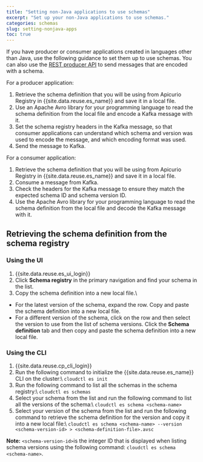 ```yaml
---
title: "Setting non-Java applications to use schemas"
excerpt: "Set up your non-Java applications to use schemas."
categories: schemas
slug: setting-nonjava-apps
toc: true
---
```


If you have producer or consumer applications created in languages other than Java, use the following guidance to set them up to use schemas. You can also use the [REST producer API](../using-with-rest-producer) to send messages that are encoded with a schema.


For a producer application:
1. Retrieve the schema definition that you will be using from Apicurio Registry in {{site.data.reuse.es_name}} and save it in a local file.
2. Use an Apache Avro library for your programming language to read the schema definition from the local file and encode a Kafka message with it.
3. Set the schema registry headers in the Kafka message, so that consumer applications can understand which schema and version was used to encode the message, and which encoding format was used.
4. Send the message to Kafka.

For a consumer application:
1. Retrieve the schema definition that you will be using from Apicurio Registry in {{site.data.reuse.es_name}} and save it in a local file.
2. Consume a message from Kafka.
3. Check the headers for the Kafka message to ensure they match the expected schema ID and schema version ID.
4. Use the Apache Avro library for your programming language to read the schema definition from the local file and decode the Kafka message with it.



## Retrieving the schema definition from the schema registry

### Using the UI

1. {{site.data.reuse.es_ui_login}}
2. Click **Schema registry** in the primary navigation and find your schema in the list.
3. Copy the schema definition into a new local file.\\
  - For the latest version of the schema, expand the row. Copy and paste the schema definition into a new local file.
  - For a different version of the schema, click on the row and then select the version to use from the list of schema versions. Click the **Schema definition** tab and then copy and paste the schema definition into a new local file.

### Using the CLI

1. {{site.data.reuse.cp_cli_login}}
2. Run the following command to initialize the {{site.data.reuse.es_name}} CLI on the cluster:\\
    `cloudctl es init`
3. Run the following command to list all the schemas in the schema registry:\\
    `cloudctl es schemas`
4. Select your schema from the list and run the following command to list all the versions of the schema:\\
    `cloudctl es schema <schema-name>`
5. Select your version of the schema from the list and run the following command to retrieve the schema definition for the version and copy it into a new local file:\\
    `cloudctl es schema <schema-name> --version <schema-version-id> > <schema-definition-file>.avsc`

**Note:** `<schema-version-id>`is the integer ID that is displayed when listing schema versions using the following command:
`cloudctl es schema <schema-name>`.
